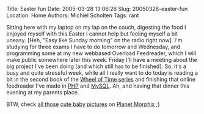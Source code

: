 Title: Easter fun
Date: 2005-03-28 13:06:26
Slug: 20050328-easter-fun
Location: Home
Authors: Michiel Scholten
Tags: rant

<p>Sitting here with my laptop on my lap on the couch, digesting the food I enjoyed myself with this Easter I cannot help but feeling myself a bit uneasy. [Heh, "Easy like Sunday morning" on the radio right now]. I'm studying for three exams I have to do tomorrow and Wednesday, and programming some at my new webbased Overload Feedreader, which I will make public somewhere later this week. Friday I'll have a meeting about the big project I've been doing [and which still has to be finished]. So, it's a busy and quite stressful week, while all I really want to do today is reading a bit in the second book of the <a href="http://www.tor.com/jordan/">Wheel of Time series</a> and finishing that online feedreader I've made in <a href="http://www.php.org/">PHP</a> and <a href="http://www.mysql.com/">MySQL</a>. Ah, and having that dinner this evening at my parents place.</p>

<p>BTW, check <a href="http://www.barwap.com/blog/?article=00105">all those</a> <a href="http://www.barwap.com/blog/?article=00106">cute baby</a> <a href="http://www.galaxycow.com/blogs/vermyndax/archive/2005/03/27/2036.aspx">pictures</a> on <a href="http://planet.livecd.net/">Planet Morphix</a> ;)</p>